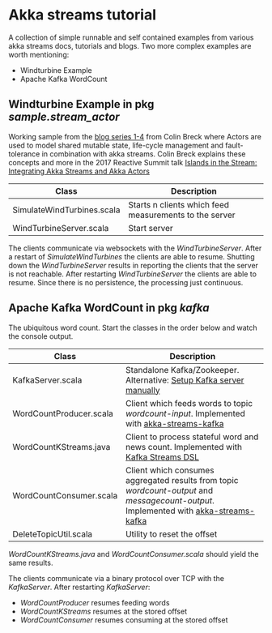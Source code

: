 # Akka streams tutorial #

A collection of simple runnable and self contained examples from various akka streams docs, tutorials and blogs. 
Two more complex examples are worth mentioning:
* Windturbine Example
* Apache Kafka WordCount


## Windturbine Example in pkg _sample.stream_actor_ ##
Working sample from the [blog series 1-4](http://blog.colinbreck.com/integrating-akka-streams-and-akka-actors-part-iv/ "Blog 4")
 from Colin Breck where Actors are used to model shared mutable state, life-cycle management and fault-tolerance in combination with akka streams.
 Colin Breck explains these concepts and more in the 2017 Reactive Summit talk [
Islands in the Stream: Integrating Akka Streams and Akka Actors
](https://www.youtube.com/watch?v=qaiwalDyayA&list=PLKKQHTLcxDVayICsjpaPeno6aAPMCCZIz&index=4)

| Class                     | Description     |
| -------------------       |-----------------|
| SimulateWindTurbines.scala| Starts n clients which feed measurements to the server|
| WindTurbineServer.scala   | Start server    |

 The clients communicate via websockets with the _WindTurbineServer_. After a restart of _SimulateWindTurbines_ the clients are able to resume. 
 Shutting down the _WindTurbineServer_ results in reporting the clients that the server is not reachable.
 After restarting _WindTurbineServer_ the clients are able to resume. Since there is no persistence, the processing just continuous.


## Apache Kafka WordCount in pkg _kafka_ ##
The ubiquitous word count. Start the classes in the order below and watch the console output.

| Class               | Description      |
| ------------------- |-----------------|
| KafkaServer.scala| Standalone Kafka/Zookeeper. Alternative: [Setup Kafka server manually](https://kafka.apache.org/quickstart "Instruction")  
| WordCountProducer.scala   | Client which feeds words to topic _wordcount-input_. Implemented with [akka-streams-kafka](https://doc.akka.io/docs/akka-stream-kafka/current/home.html "Doc")      |
| WordCountKStreams.java   | Client to process stateful word and news count. Implemented with [Kafka Streams DSL](https://kafka.apache.org/documentation/streams "Doc")        |
| WordCountConsumer.scala   | Client which consumes aggregated results from topic _wordcount-output_ and _messagecount-output_. Implemented with [akka-streams-kafka](https://doc.akka.io/docs/akka-stream-kafka/current/home.html "Doc")    |
| DeleteTopicUtil.scala   | Utility to reset the offset    | 

_WordCountKStreams.java_ and _WordCountConsumer.scala_ should yield the same results.

The clients communicate via a binary protocol over TCP with the _KafkaServer_. After restarting _KafkaServer_:
* _WordCountProducer_ resumes feeding words
* _WordCountKStreams_ resumes at the stored offset
* _WordCountConsumer_ resumes consuming at the stored offset
